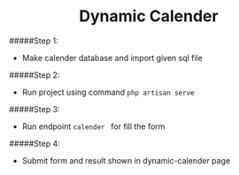 <center><h1>Dynamic Calender</h1></center>

#####Step 1:
- Make calender database and import given sql file

#####Step 2:
- Run project using command `php artisan serve`

#####Step 3:
- Run endpoint `calender ` for fill the form

#####Step 4:
- Submit form and result shown in dynamic-calender page


